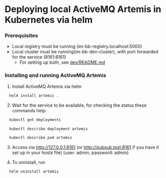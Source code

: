 # Deploying local ActiveMQ Artemis in Kubernetes via helm

### Prerequisites

* Local registry must be running (im-bb-registry.localhost:5000)
* Local cluster must be running(im-bb-dev-cluster), with port forwarded for the service (8161:8161)
  * For setting up both, see [dev/README.md](../README.md)

### Installing and running ActiveMQ Artemis

1. Install ActiveMQ Artemis via helm
```sh
  helm install artemis .
```

2. Wait for the service to be available, for checking the status these commands help:
```sh
  kubectl get deployments
```
```sh
  kubectl describe deployment artemis
```
```sh
  kubectl describe pod artemis
```

3. Access via http://127.0.0.1:8161 (or http://pubsub.test:8161 if you have it set up in your hosts file) (user: admin, password: admin)

4. To uninstall, run
```sh
  helm uninstall artemis
```
